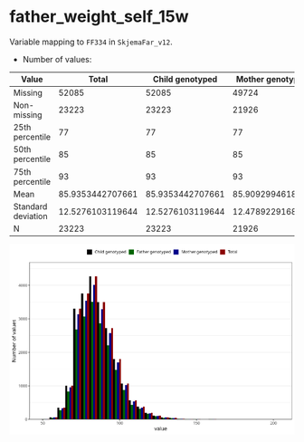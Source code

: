 # father_weight_self_15w
Variable mapping to `FF334` in `SkjemaFar_v12`.
- Number of values:

| Value | Total | Child genotyped | Mother genotyped | Father genotyped |
| ----- | ----- | --------------- | ---------------- | ---------------- |
| Missing | 52085 | 52085 | 49724 | 31117 |
| Non-missing | 23223 | 23223 | 21926 | 18967 |
| 25th percentile | 77 | 77 | 77 | 77 |
| 50th percentile | 85 | 85 | 85 | 85 |
| 75th percentile | 93 | 93 | 93 | 93 |
| Mean | 85.9353442707661 | 85.9353442707661 | 85.9092994618261 | 85.9252385722571 |
| Standard deviation | 12.5276103119644 | 12.5276103119644 | 12.4789229168574 | 12.4494414595611 |
| N | 23223 | 23223 | 21926 | 18967 |



![](father_weight_self_15w_n.png)




